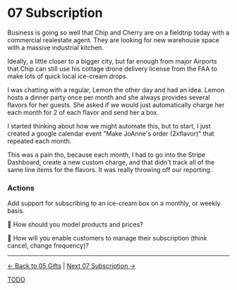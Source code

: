 # 07 Subscription

Business is going so well that Chip and Cherry are on a fieldtrip today with a
commercial realestate agent. They are looking for new warehouse space with a
massive industrial kitchen.

Ideally, a little closer to a bigger city, but far enough from major Airports
that Chip can still use his cottage drone delivery license from the FAA to make
lots of quick local ice-cream drops.

I was chatting with a regular, Lemon
the other day and had an idea. Lemon hosts a dinner party once per month and
she always provides several flavors for her guests. She asked if we would just
automatically charge her each month for 2 of each flavor and send her a box.

I started thinking about how we might automate this, but to start, I just created
a google calendar event "Make JoAnne's order (2xflavor)" that repeated each month.

This was a pain tho, because each month, I had to go into the Stripe Dashboard,
create a new custom charge, and that didn't track all of the same line items for the
flavors. It was really throwing off our reporting.

### Actions

Add support for subscribing to an ice-cream box on a monthly, or weekly basis.

🧠 How should you model products and prices?

🧠 How will you enable customers to manage their subscription (think cancel, change frequency)?

---

[<- Back to 05 Gifts](./05-gifts.md)
|
[Next 07 Subscription ->](./07-subscription.md)

[TODO](../TODO.md)
